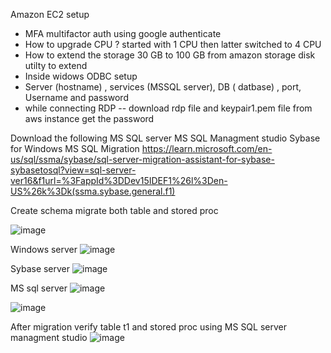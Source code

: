 
Amazon EC2 setup

- MFA multifactor auth using google authenticate
- How to upgrade CPU ?
    started with 1 CPU then latter switched to 4 CPU
- How to extend the storage 30 GB to 100 GB from amazon storage
    disk utilty to extend 
- Inside widows ODBC setup
- Server (hostname) , services (MSSQL server), DB ( datbase) , port, Username and password
- while connecting RDP -- download rdp file and keypair1.pem file from aws instance get the password
  
Download the following 
MS SQL server
MS SQL Managment studio
Sybase for Windows
MS SQL Migration 
  https://learn.microsoft.com/en-us/sql/ssma/sybase/sql-server-migration-assistant-for-sybase-sybasetosql?view=sql-server-ver16&f1url=%3FappId%3DDev15IDEF1%26l%3Den-US%26k%3Dk(ssma.sybase.general.f1)

Create schema migrate both table and stored proc 
  
![image](https://github.com/user-attachments/assets/70ec0122-6fd8-46ce-aa53-613716fe0893)


Windows server 
![image](https://github.com/user-attachments/assets/c30dd2ac-24f6-41c8-8de3-e1564d8c6115)


Sybase server
![image](https://github.com/user-attachments/assets/6434b20d-f00b-4aed-90fb-e892afe3c6c6)


MS sql server
![image](https://github.com/user-attachments/assets/4f07e533-9b8d-48d4-88a3-800e5f3095f7)



![image](https://github.com/user-attachments/assets/a3036754-4ecd-4add-8c07-bfcf50803ed1)

After migration verify table t1 and stored proc using MS SQL server managment studio
![image](https://github.com/user-attachments/assets/d6289409-edc9-4540-b9ad-ddb40cd07bb9)
